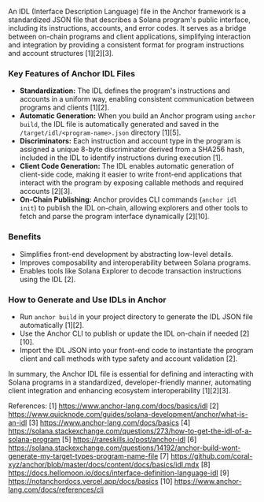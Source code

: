 An IDL (Interface Description Language) file in the Anchor framework is a standardized JSON file that describes a Solana program's public interface, including its instructions, accounts, and error codes. It serves as a bridge between on-chain programs and client applications, simplifying interaction and integration by providing a consistent format for program instructions and account structures [1][2][3].

### Key Features of Anchor IDL Files
- **Standardization:** The IDL defines the program's instructions and accounts in a uniform way, enabling consistent communication between programs and clients [1][2].
- **Automatic Generation:** When you build an Anchor program using `anchor build`, the IDL file is automatically generated and saved in the `/target/idl/<program-name>.json` directory [1][5].
- **Discriminators:** Each instruction and account type in the program is assigned a unique 8-byte discriminator derived from a SHA256 hash, included in the IDL to identify instructions during execution [1].
- **Client Code Generation:** The IDL enables automatic generation of client-side code, making it easier to write front-end applications that interact with the program by exposing callable methods and required accounts [2][3].
- **On-Chain Publishing:** Anchor provides CLI commands (`anchor idl init`) to publish the IDL on-chain, allowing explorers and other tools to fetch and parse the program interface dynamically [2][10].

### Benefits
- Simplifies front-end development by abstracting low-level details.
- Improves composability and interoperability between Solana programs.
- Enables tools like Solana Explorer to decode transaction instructions using the IDL [2].

### How to Generate and Use IDLs in Anchor
- Run `anchor build` in your project directory to generate the IDL JSON file automatically [1][2].
- Use the Anchor CLI to publish or update the IDL on-chain if needed [2][10].
- Import the IDL JSON into your front-end code to instantiate the program client and call methods with type safety and account validation [2].

In summary, the Anchor IDL file is essential for defining and interacting with Solana programs in a standardized, developer-friendly manner, automating client integration and enhancing ecosystem interoperability [1][2][3].

References:
[1] https://www.anchor-lang.com/docs/basics/idl
[2] https://www.quicknode.com/guides/solana-development/anchor/what-is-an-idl
[3] https://www.anchor-lang.com/docs/basics
[4] https://solana.stackexchange.com/questions/273/how-to-get-the-idl-of-a-solana-program
[5] https://rareskills.io/post/anchor-idl
[6] https://solana.stackexchange.com/questions/14192/anchor-build-wont-generate-my-target-types-program-name-file
[7] https://github.com/coral-xyz/anchor/blob/master/docs/content/docs/basics/idl.mdx
[8] https://docs.hellomoon.io/docs/interface-definition-language-idl
[9] https://notanchordocs.vercel.app/docs/basics
[10] https://www.anchor-lang.com/docs/references/cli
